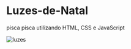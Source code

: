 # Luzes-de-Natal
pisca pisca utilizando HTML, CSS e JavaScript


![luzes](https://user-images.githubusercontent.com/56658900/77506569-dfcff200-6e44-11ea-833f-498fa8726961.png)
